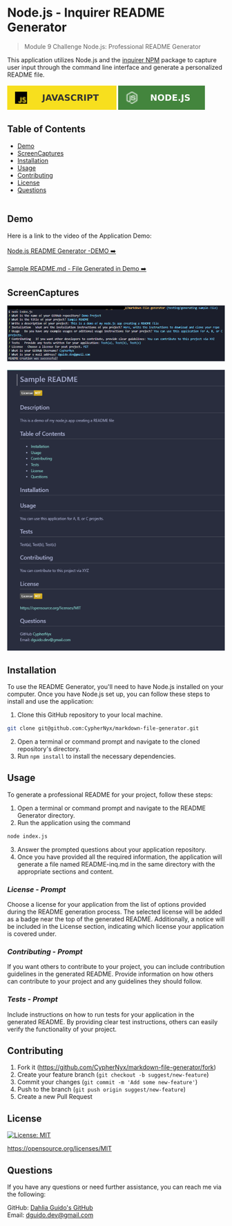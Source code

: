 # Node.js - Inquirer README Generator
> Module 9 Challenge Node.js: Professional README Generator

This application utilizes Node.js and the [inquirer NPM](https://www.npmjs.com/package/inquirer/v/9.2.8) package to capture user input through the command line interface and generate a personalized README file.<br><br>
![JavaScript](./assets/JavaScript.svg)
![Node](./assets/node.svg)

## Table of Contents
  * [Demo](#demo)
  * [ScreenCaptures](#screenCaptures)
  * [Installation](#installation)
  * [Usage](#usage)
  * [Contributing](#contributing)
  * [License](#license)
  * [Questions](#questions)
<br><br>

## Demo
Here is a link to the video of the Application Demo:<br><br>
[Node.js README Generator -DEMO ➡️](https://drive.google.com/file/d/1tqJYuQiPVJGjxH1enmB_k1xCpiy5Sx-u/view) <br><br>
[Sample README.md - File Generated in Demo ➡️](https://github.com/CypherNyx/markdown-file-generator/blob/main/assets/README-inq.md)

## ScreenCaptures
![Prompt Guide](./assets/Screencapture_Prompts.png) <br><br>
![screenshot sample](./assets/Screencapture_sample_README_gen.png)

## Installation
To use the README Generator, you'll need to have Node.js installed on your computer. Once you have Node.js set up, you can follow these steps to install and use the application:

1. Clone this GitHub repository to your local machine. <br> 
```sh
git clone git@github.com:CypherNyx/markdown-file-generator.git
```
2. Open a terminal or command prompt and navigate to the cloned repository's directory.
3. Run ```npm install``` to install the necessary dependencies.

## Usage
To generate a professional README for your project, follow these steps:

1. Open a terminal or command prompt and navigate to the README Generator directory.
2. Run the application using the command <br>
```sh
node index.js
```
3. Answer the prompted questions about your application repository.
4. Once you have provided all the required information, the application will generate a file named README-inq.md in the same directory with the appropriate sections and content.

### *License - Prompt*
Choose a license for your application from the list of options provided during the README generation process. The selected license will be added as a badge near the top of the generated README. Additionally, a notice will be included in the License section, indicating which license your application is covered under.

### *Contributing - Prompt*
If you want others to contribute to your project, you can include contribution guidelines in the generated README. Provide information on how others can contribute to your project and any guidelines they should follow.

### *Tests - Prompt*
Include instructions on how to run tests for your application in the generated README. By providing clear test instructions, others can easily verify the functionality of your project.

## Contributing
1. Fork it (<https://github.com/CypherNyx/markdown-file-generator/fork>)
2. Create your feature branch (`git checkout -b suggest/new-feature`)
3. Commit your changes (`git commit -m 'Add some new-feature'`)
4. Push to the branch (`git push origin suggest/new-feature`)
5. Create a new Pull Request

## License
[![License: MIT](https://img.shields.io/badge/License-MIT-yellow.svg)](https://opensource.org/licenses/MIT)
  
  https://opensource.org/licenses/MIT 

## Questions
If you have any questions or need further assistance, you can reach me via the following:

  GitHub: [Dahlia Guido's GitHub](https://github.com/CypherNyx) <br>
  Email: dguido.dev@gmail.com

